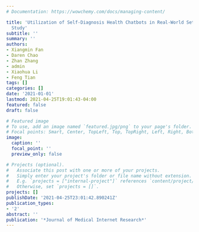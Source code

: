 ```yaml
---
# Documentation: https://wowchemy.com/docs/managing-content/

title: 'Utilization of Self-Diagnosis Health Chatbots in Real-World Settings: Case
  Study'
subtitle: ''
summary: ''
authors:
- Xiangmin Fan
- Daren Chao
- Zhan Zhang
- admin
- Xiaohua Li
- Feng Tian
tags: []
categories: []
date: '2021-01-01'
lastmod: 2021-04-25T19:01:43-04:00
featured: false
draft: false

# Featured image
# To use, add an image named `featured.jpg/png` to your page's folder.
# Focal points: Smart, Center, TopLeft, Top, TopRight, Left, Right, BottomLeft, Bottom, BottomRight.
image:
  caption: ''
  focal_point: ''
  preview_only: false

# Projects (optional).
#   Associate this post with one or more of your projects.
#   Simply enter your project's folder or file name without extension.
#   E.g. `projects = ["internal-project"]` references `content/project/deep-learning/index.md`.
#   Otherwise, set `projects = []`.
projects: []
publishDate: '2021-04-25T23:01:42.890241Z'
publication_types:
- '2'
abstract: ''
publication: '*Journal of Medical Internet Research*'
---
```

